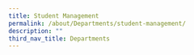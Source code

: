 ```yaml
---
title: Student Management
permalink: /about/Departments/student-management/
description: ""
third_nav_title: Departments
---
```

